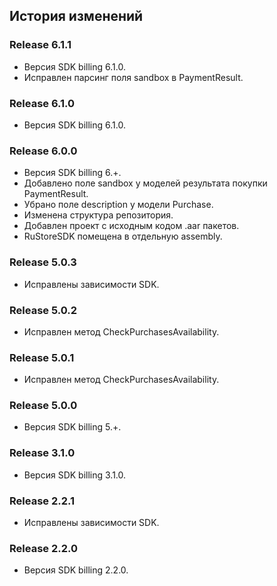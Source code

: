 ## История изменений

### Release 6.1.1
- Версия SDK billing 6.1.0.
- Исправлен парсинг поля sandbox в PaymentResult.


### Release 6.1.0
- Версия SDK billing 6.1.0.


### Release 6.0.0
- Версия SDK billing 6.+.
- Добавлено поле sandbox у моделей результата покупки PaymentResult.
- Убрано поле description у модели Purchase.
- Изменена структура репозитория.
- Добавлен проект с исходным кодом .aar пакетов.
- RuStoreSDK помещена в отдельную assembly.


### Release 5.0.3
- Исправлены зависимости SDK.


### Release 5.0.2
- Исправлен метод CheckPurchasesAvailability.


### Release 5.0.1
- Исправлен метод CheckPurchasesAvailability.


### Release 5.0.0
- Версия SDK billing 5.+.


### Release 3.1.0
- Версия SDK billing 3.1.0.


### Release 2.2.1
- Исправлены зависимости SDK.


### Release 2.2.0
- Версия SDK billing 2.2.0.
